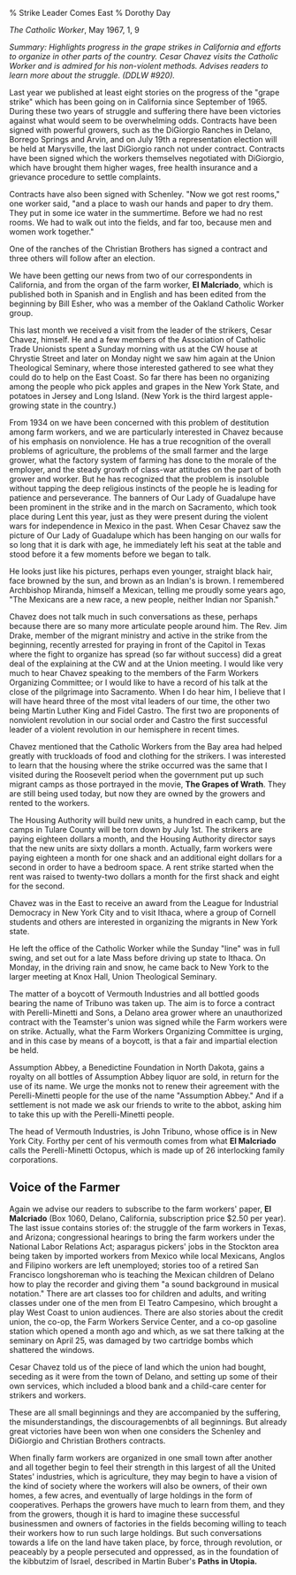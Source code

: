% Strike Leader Comes East
% Dorothy Day

*The Catholic Worker*, May 1967, 1, 9

*Summary: Highlights progress in the grape strikes in California and
efforts to organize in other parts of the country. Cesar Chavez visits
the Catholic Worker and is admired for his non-violent methods. Advises
readers to learn more about the struggle. (DDLW \#920).*

Last year we published at least eight stories on the progress of the
"grape strike" which has been going on in California since September of
1965. During these two years of struggle and suffering there have been
victories against what would seem to be overwhelming odds. Contracts
have been signed with powerful growers, such as the DiGiorgio Ranches in
Delano, Borrego Springs and Arvin, and on July 19th a representation
election will be held at Marysville, the last DiGiorgio ranch not under
contract. Contracts have been signed which the workers themselves
negotiated with DiGiorgio, which have brought them higher wages, free
health insurance and a grievance procedure to settle complaints.

Contracts have also been signed with Schenley. "Now we got rest rooms,"
one worker said, "and a place to wash our hands and paper to dry them.
They put in some ice water in the summertime. Before we had no rest
rooms. We had to walk out into the fields, and far too, because men and
women work together."

One of the ranches of the Christian Brothers has signed a contract and
three others will follow after an election.

We have been getting our news from two of our correspondents in
California, and from the organ of the farm worker, **El Malcriado**,
which is published both in Spanish and in English and has been edited
from the beginning by Bill Esher, who was a member of the Oakland
Catholic Worker group.

This last month we received a visit from the leader of the strikers,
Cesar Chavez, himself. He and a few members of the Association of
Catholic Trade Unionists spent a Sunday morning with us at the CW house
at Chrystie Street and later on Monday night we saw him again at the
Union Theological Seminary, where those interested gathered to see what
they could do to help on the East Coast. So far there has been no
organizing among the people who pick apples and grapes in the New York
State, and potatoes in Jersey and Long Island. (New York is the third
largest apple-growing state in the country.)

From 1934 on we have been concerned with this problem of destitution
among farm workers, and we are particularly interested in Chavez because
of his emphasis on nonviolence. He has a true recognition of the overall
problems of agriculture, the problems of the small farmer and the large
grower, what the factory system of farming has done to the morale of the
employer, and the steady growth of class-war attitudes on the part of
both grower and worker. But he has recognized that the problem is
insoluble without tapping the deep religious instincts of the people he
is leading for patience and perseverance. The banners of Our Lady of
Guadalupe have been prominent in the strike and in the march on
Sacramento, which took place during Lent this year, just as they were
present during the violent wars for independence in Mexico in the past.
When Cesar Chavez saw the picture of Our Lady of Guadalupe which has
been hanging on our walls for so long that it is dark with age, he
immediately left his seat at the table and stood before it a few moments
before we began to talk.

He looks just like his pictures, perhaps even younger, straight black
hair, face browned by the sun, and brown as an Indian's is brown. I
remembered Archbishop Miranda, himself a Mexican, telling me proudly
some years ago, "The Mexicans are a new race, a new people, neither
Indian nor Spanish."

Chavez does not talk much in such conversations as these, perhaps
because there are so many more articulate people around him. The Rev.
Jim Drake, member of the migrant ministry and active in the strike from
the beginning, recently arrested for praying in front of the Capitol in
Texas where the fight to organize has spread (so far without success)
did a great deal of the explaining at the CW and at the Union meeting. I
would like very much to hear Chavez speaking to the members of the Farm
Workers Organizing Committee; or I would like to have a record of his
talk at the close of the pilgrimage into Sacramento. When I do hear him,
I believe that I will have heard three of the most vital leaders of our
time, the other two being Martin Luther King and Fidel Castro. The first
two are proponents of nonviolent revolution in our social order and
Castro the first successful leader of a violent revolution in our
hemisphere in recent times.

Chavez mentioned that the Catholic Workers from the Bay area had helped
greatly with truckloads of food and clothing for the strikers. I was
interested to learn that the housing where the strike occurred was the
same that I visited during the Roosevelt period when the government put
up such migrant camps as those portrayed in the movie, **The Grapes of
Wrath**. They are still being used today, but now they are owned by the
growers and rented to the workers.

The Housing Authority will build new units, a hundred in each camp, but
the camps in Tulare County will be torn down by July 1st. The strikers
are paying eighteen dollars a month, and the Housing Authority director
says that the new units are sixty dollars a month. Actually, farm
workers were paying eighteen a month for one shack and an additional
eight dollars for a second in order to have a bedroom space. A rent
strike started when the rent was raised to twenty-two dollars a month
for the first shack and eight for the second.

Chavez was in the East to receive an award from the League for
Industrial Democracy in New York City and to visit Ithaca, where a group
of Cornell students and others are interested in organizing the migrants
in New York state.

He left the office of the Catholic Worker while the Sunday "line" was in
full swing, and set out for a late Mass before driving up state to
Ithaca. On Monday, in the driving rain and snow, he came back to New
York to the larger meeting at Knox Hall, Union Theological Seminary.

The matter of a boycott of Vermouth Industries and all bottled goods
bearing the name of Tribuno was taken up. The aim is to force a contract
with Perelli-Minetti and Sons, a Delano area grower where an
unauthorized contract with the Teamster's union was signed while the
Farm workers were on strike. Actually, what the Farm Workers Organizing
Committee is urging, and in this case by means of a boycott, is that a
fair and impartial election be held.

Assumption Abbey, a Benedictine Foundation in North Dakota, gains a
royalty on all bottles of Assumption Abbey liquor are sold, in return
for the use of its name. We urge the monks not to renew their agreement
with the Perelli-Minetti people for the use of the name "Assumption
Abbey." And if a settlement is not made we ask our friends to write to
the abbot, asking him to take this up with the Perelli-Minetti people.

The head of Vermouth Industries, is John Tribuno, whose office is in New
York City. Forthy per cent of his vermouth comes from what **El
Malcriado** calls the Perelli-Minetti Octopus, which is made up of 26
interlocking family corporations.

Voice of the Farmer
-------------------

Again we advise our readers to subscribe to the farm workers' paper,
**El Malcriado** (Box 1060, Delano, California, subscription price
\$2.50 per year). The last issue contains stories of: the struggle of
the farm workers in Texas, and Arizona; congressional hearings to bring
the farm workers under the National Labor Relations Act; asparagus
pickers' jobs in the Stockton area being taken by imported workers from
Mexico while local Mexicans, Anglos and Filipino workers are left
unemployed; stories too of a retired San Francisco longshoreman who is
teaching the Mexican children of Delano how to play the recorder and
giving them "a sound background in musical notation." There are art
classes too for children and adults, and writing classes under one of
the men from El Teatro Campesino, which brought a play West Coast to
union audiences. There are also stories about the credit union, the
co-op, the Farm Workers Service Center, and a co-op gasoline station
which opened a month ago and which, as we sat there talking at the
seminary on April 25, was damaged by two cartridge bombs which shattered
the windows.

Cesar Chavez told us of the piece of land which the union had bought,
seceding as it were from the town of Delano, and setting up some of
their own services, which included a blood bank and a child-care center
for strikers and workers.

These are all small beginnings and they are accompanied by the
suffering, the misunderstandings, the discouragemenbts of all
beginnings. But already great victories have been won when one considers
the Schenley and DiGiorgio and Christian Brothers contracts.

When finally farm workers are organized in one small town after another
and all together begin to feel their strength in this largest of all the
United States' industries, which is agriculture, they may begin to have
a vision of the kind of society where the workers will also be owners,
of their own homes, a few acres, and eventually of large holdings in the
form of cooperatives. Perhaps the growers have much to learn from them,
and they from the growers, though it is hard to imagine these successful
businessmen and owners of factories in the fields becoming willing to
teach their workers how to run such large holdings. But such
conversations towards a life on the land have taken place, by force,
through revolution, or peaceably by a people persecuted and oppressed,
as in the foundation of the kibbutzim of Israel, described in Martin
Buber's **Paths in Utopia.**
